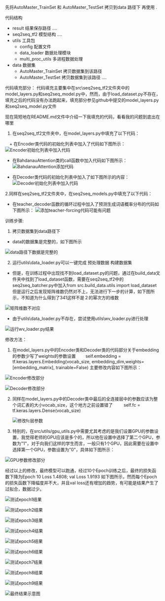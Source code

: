 



先将AutoMaster_TrainSet 和 AutoMaster_TestSet 拷贝到data 路径下 再使用 .



代码结构

+ result 结果保存路径
    ....    
+ seq2seq_tf2 模型结构
    ....
+ utils 工具包
    + config  配置文件
    + data_loader 数据处理模块
    + multi_proc_utils 多进程数据处理
+ data  数据集
    + AutoMaster_TrainSet 拷贝数据集到该路径
    + AutoMaster_TestSet  拷贝数据集到该路径
    ....

代码填充部分：
代码填充主要集中在src\seq2seq_tf2文件夹中的model_layers.py和seq2seq_model.py中，然而，由于load_dataset.py不存在，填充之后的代码没有办法跑起来，填充部分参见github中提交的model_layers.py和seq2seq_model.py文件

现在简短地在README.md文件中介绍一下我填充的代码，看看我的问题到底出在哪里

1. 在seq2seq_tf2文件夹中，在model_layers.py中填充了以下代码：

　+ 在Encoder类代码的初始化列表中加入了代码如下图所示：
    ![Encoder初始化列表中加入代码](./Encoder填充部分.png)
    
   + 在BahdanauAttention类的call函数中加入代码如下图所示：
    ![BahdanauAttention添加代码](./BahdanauAttention填充部分.png)
    
    
   + 在Decoder类代码的初始化列表中加入了如下图所示的内容：
    ![Decoder初始化列表中加入代码](./Decoder填充部分.png)
   
 2.同样在seq2seq_tf2文件夹中，在seq2seq_models.py中填充了以下代码：
   + 在teacher_decoder函数的循环过程中加入了预测生成词语概率分布的代码如下图所示：
   ![添加teacher-forcing代码可能有问题](./teacher_decoder部分可能填代码有问题.png)
    
训练步骤:
1. 拷贝数据集到data路径下

+ data的数据集是完整的，如下图所示


![data路径下数据是完整的](./data数据完整性.png)


2. 运行utils\data_loader.py可以一键完成 预处理数据 构建数据集

+ 但是，在训练过程中出现找不到load_dataset.py的问题，通过在build_data文件夹中找到了load_dataset函数，需要在seq2seq_tf2中的seq2seq_batcher.py中加入from src.build_data.utils import load_dataset
但是运行之后发现矩阵维数仍然对不上，无法进行下一步的计算，如下图所示，不知道为什么得到了341这样不是２的幂次方的维数

![矩阵维数不对应](./训练过程中矩阵维数不一致.png)

+ 由于utils\data_loader.py不存在，尝试使用utils\wv_loader.py进行处理

![运行wv_loader.py结果](./运行wv_loader.png)


修改方法：
1. 在model_layers.py中的Encoder类和Decoder类的代码部分关于embedding的参数少写了weights的参数设置
　　self.embedding = tf.keras.layers.Embedding(vocab_size, embedding_dim,weights=[embedding_matrix], trainable=False)
  主要修改内容如下图所示：
  
  ![Encoder修改部分](./Encoder改正部分.png)
  
  
   ![Decoder修改部分](./Encoder改正部分.png)
    
2. 同样在model_layers.py中的Decoder类中最后的全连接层中的参数应该为整个词汇表的大小vocab_size，这个地方之前设置错了
　　 self.fc = tf.keras.layers.Dense(vocab_size)
   
   ![修改fc层参数](./teacher_decoder改正部分.png)

3. 特别的，在src/utils/gpu_utils.py中需要尤其考虑的是我们设置GPU的参数设置，我觉得老师的GPU应该是多个的，所以他在设置中选择了第二个GPU，参数为"1"，对于向我们这样的学生而言，一般只有1个GPU，因此需要在设置中选择第一个GPU，参数设置为"0"，具体如下图所示：

![GPU参数修改部分](./gpu设置.png)


经过以上的修改，最终模型可以跑通，经过10个Epoch训练之后，最终的损失函数下降为Epoch 10 Loss 1.4808; val Loss 1.9193
如下图所示，然而每个Epoch的损失函数下降幅度并不大，并且val loss还有增加的趋势，有可能是结果产生了过拟合，数据过少。

![测试epoch1结果](./训练结果1.png)

![测试epoch2结果](./训练结果2.png)

![测试epoch3结果](./训练结果3.png)

![测试epoch4结果](./训练结果4.png)

![测试epoch5结果](./训练结果5.png)

![测试epoch6结果](./训练结果6.png)

![测试epoch7结果](./训练结果7.png)

![测试epoch8结果](./训练结果8.png)

![测试epoch9结果](./训练结果9.png)

![最终结果示意图](./训练结果示意图.png)
